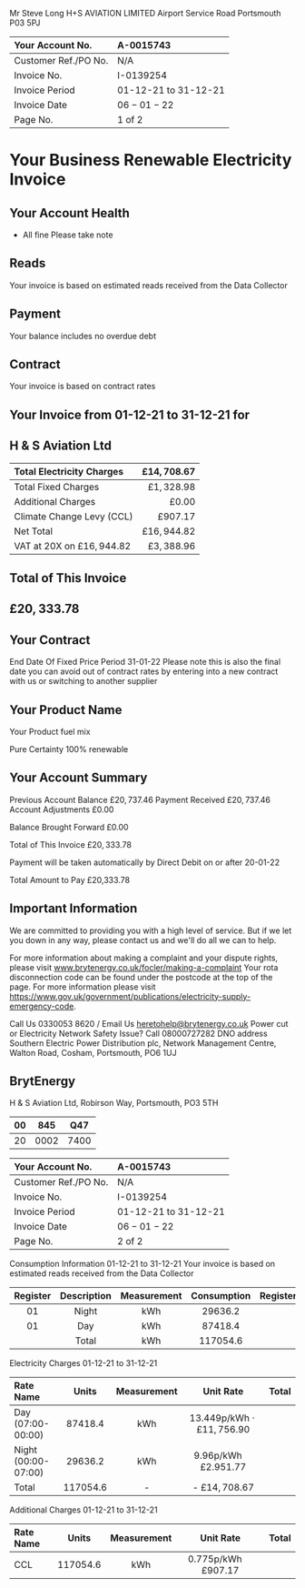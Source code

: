 Mr Steve Long
H+S AVIATION LIMITED
Airport Service Road
Portsmouth
P03 5PJ

| Your Account No. | A-0015743 |
| :-- | :-- |
| Customer Ref./PO No. | N/A |
| Invoice No. | I-0139254 |
| Invoice Period | 01-12-21 to 31-12-21 |
| Invoice Date | $06-01-22$ |
| Page No. | 1 of 2 |

# Your Business Renewable Electricity Invoice 

## Your Account Health

- All fine Please take note


## Reads

Your invoice is based on
estimated reads received
from the Data Collector

## Payment

Your balance includes no overdue debt

## Contract

Your invoice is based on
contract rates

## Your Invoice from 01-12-21 to 31-12-21 for

## H \& S Aviation Ltd

| Total Electricity Charges | $£ 14,708.67$ |
| :-- | --: |
| Total Fixed Charges | $£ 1,328.98$ |
| Additional Charges | $£ 0.00$ |
| Climate Change Levy (CCL) | $£ 907.17$ |
| Net Total | $£ 16,944.82$ |
| VAT at 20X on $£ 16,944.82$ | $£ 3,388.96$ |

## Total of This Invoice

## $£ 20,333.78$

## Your Contract

End Date Of Fixed Price Period
31-01-22
Please note this is also the final date you can avoid out of contract rates by entering into a new contract with us or switching to another supplier

## Your Product Name

Your Product fuel mix

Pure Certainty
100\% renewable

## Your Account Summary

Previous Account Balance
$£ 20,737.46$
Payment Received
$£ 20,737.46$
Account Adjustments
£0.00

Balance Brought Forward
£0.00

Total of This Invoice
$£ 20,333.78$

Payment will be taken automatically by Direct Debit on or after 20-01-22

Total Amount to Pay
£20,333.78

## Important Information

We are committed to providing you with a high level of service.
But if we let you down in any way, please contact us and we'll do all we can to help.

For more information about making a complaint and your dispute rights, please visit www.brytenergy.co.uk/focler/making-a-complaint
Your rota disconnection code can be found under the postcode at the top of the page. For more information please visit
https://www.gov.uk/government/publications/electricity-supply-emergency-code.

Call Us 0330053 8620 / Email Us heretohelp@brytenergy.co.uk
Power cut or Electricity Network Safety Issue?
Call 08000727282
DNO address Southern Electric Power Distribution plc, Network Management Centre, Walton Road, Cosham, Portsmouth, PO6 1UJ

## BrytEnergy

H \& S Aviation Ltd, Robirson Way, Portsmouth, PO3 5TH

| 00 | 845 | Q47 |
| :--: | :--: | :--: |
| 20 | 0002 | 7400 |


| Your Account No. | A-0015743 |
| :-- | :-- |
| Customer Ref./PO No. | N/A |
| Invoice No. | I-0139254 |
| Invoice Period | 01-12-21 to 31-12-21 |
| Invoice Date | $06-01-22$ |
| Page No. | 2 of 2 |

Consumption Information 01-12-21 to 31-12-21 Your invoice is based on estimated reads received from the Data Collector

| Register | Description | Measurement | Consumption | Register | Description | Measurement | Consumption |
| :--: | :--: | :--: | :--: | :--: | :--: | :--: | :--: |
| 01 | Night | kWh | 29636.2 |  |  |  |  |
| 01 | Day | kWh | 87418.4 |  |  |  |  |
|  | Total | kWh | 117054.6 |  |  |  |  |

Electricity Charges 01-12-21 to 31-12-21

| Rate Name | Units | Measurement | Unit Rate | Total |
| :-- | :--: | :--: | :--: | :--: |
| Day (07:00- <br> 00:00) | 87418.4 | kWh | $13.449 \mathrm{p} / \mathrm{kWh} \cdot £ 11,756.90$ |  |
| Night (00:00- <br> 07:00) | 29636.2 | kWh | $9.96 \mathrm{p} / \mathrm{kWh} \quad £ 2.951 .77$ |  |
| Total | 117054.6 | - | - $£ 14,708.67$ |  |

Additional Charges
01-12-21 to 31-12-21

| Rate Name | Units | Measurement | Unit Rate | Total |
| :-- | :--: | :--: | :--: | :--: |
| CCL | 117054.6 | kWh | $0.775 \mathrm{p} / \mathrm{kWh} \quad £ 907.17$ |  |
